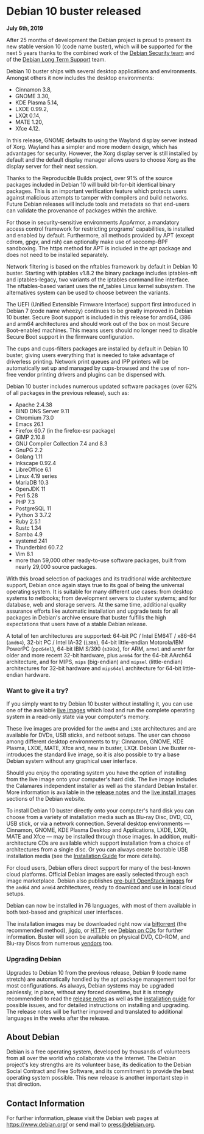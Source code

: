 
Debian 10 buster released
=========================


**July 6th, 2019**


After 25 months of development the Debian project is proud to present
its new stable version 10 (code name buster), which will
be supported for the next 5 years thanks to the combined work of the
[Debian Security team](https://security-team.debian.org/)
and of the [Debian Long Term
Support](https://wiki.debian.org/LTS) team.




Debian 10 buster ships with several desktop applications and
environments. Amongst others it now includes the desktop environments:



* Cinnamon 3.8,
* GNOME 3.30,
* KDE Plasma 5.14,
* LXDE 0.99.2,
* LXQt 0.14,
* MATE 1.20,
* Xfce 4.12.



In this release, GNOME defaults to using the Wayland display server instead
of Xorg. Wayland has a simpler and more modern design, which has advantages
for security. However, the Xorg display server is still installed by default
and the default display manager allows users to choose Xorg as the display
server for their next session.




Thanks to the Reproducible Builds project, over 91% of the source
packages included in Debian 10 will build bit-for-bit identical binary
packages.
This is an important verification feature which protects users against
malicious attempts to tamper with compilers and build networks. Future Debian
releases will include tools and metadata so that end-users can validate
the provenance of packages within the archive.




For those in security-sensitive environments
AppArmor, a mandatory access control
framework for restricting programs' capabilities, is installed and enabled by default.
Furthermore, all methods provided by APT (except
cdrom, gpgv, and rsh) can optionally make use of seccomp-BPF sandboxing.
The https method for APT is included in the apt package and does not need
to be installed separately.




Network filtering is based on the nftables framework by default in
Debian 10 buster. Starting with iptables v1.8.2 the binary package
includes iptables-nft and iptables-legacy, two variants of the iptables
command line interface. The nftables-based variant uses the nf\_tables
Linux kernel subsystem. The alternatives system can be used to choose
between the variants.




The UEFI (Unified Extensible Firmware Interface) support first
introduced in Debian 7 (code name wheezy) continues to be greatly improved in Debian 10
buster. Secure Boot support is included in this release for amd64, i386 and arm64 architectures
and should work out of the box on most Secure Boot-enabled machines. This
means users should no longer need to disable Secure Boot support in the firmware
configuration.




The cups and cups-filters packages are installed by default in Debian 10
buster, giving users everything that is needed to take advantage of
driverless printing. Network print queues and IPP printers will be
automatically set up and managed by cups-browsed and
the use of non-free vendor printing drivers and plugins can be dispensed with.




Debian 10 buster includes numerous updated software packages (over
62% of all packages in the previous release), such as:



* Apache 2.4.38
* BIND DNS Server 9.11
* Chromium 73.0
* Emacs 26.1
* Firefox 60.7 (in the firefox-esr package)
* GIMP 2.10.8
* GNU Compiler Collection 7.4 and 8.3
* GnuPG 2.2
* Golang 1.11
* Inkscape 0.92.4
* LibreOffice 6.1
* Linux 4.19 series
* MariaDB 10.3
* OpenJDK 11
* Perl 5.28
* PHP 7.3
* PostgreSQL 11
* Python 3 3.7.2
* Ruby 2.5.1
* Rustc 1.34
* Samba 4.9
* systemd 241
* Thunderbird 60.7.2
* Vim 8.1
* more than 59,000 other ready-to-use software packages, built from
nearly 29,000 source packages.



With this broad selection of packages and its traditional wide
architecture support, Debian once again stays true to its goal of being
the universal operating system. It is suitable for many different use
cases: from desktop systems to netbooks; from development servers to
cluster systems; and for database, web and storage servers. At the same
time, additional quality assurance efforts like automatic installation
and upgrade tests for all packages in Debian's archive ensure that
buster fulfills the high expectations that users have of a
stable Debian release.




A total of ten architectures are supported:
64-bit PC / Intel EM64T / x86-64 (`amd64`),
32-bit PC / Intel IA-32 (`i386`),
64-bit little-endian Motorola/IBM PowerPC (`ppc64el`),
64-bit IBM S/390 (`s390x`),
for ARM, `armel`
and `armhf` for older and more recent 32-bit hardware,
plus `arm64` for the 64-bit AArch64 architecture,
and for MIPS, `mips` (big-endian)
and `mipsel` (little-endian) architectures for 32-bit hardware
and `mips64el` architecture for 64-bit little-endian hardware.



### Want to give it a try?



If you simply want to try Debian 10 buster without installing it,
you can use one of the available [live images](https://www.debian.org/CD/live/) which load and run the
complete operating system in a read-only state via your computer's memory.




These live images are provided for the `amd64` and
`i386` architectures and are available for DVDs, USB sticks,
and netboot setups. The user can choose among different desktop
environments to try: Cinnamon, GNOME, KDE Plasma, LXDE, MATE, Xfce and, new
in buster, LXQt. Debian Live Buster re-introduces the standard live
image, so it is also possible to try a base Debian system without any
graphical user interface.




Should you enjoy the operating system you have the option of installing
from the live image onto your computer's hard disk. The live image
includes the Calamares independent installer as well as the standard Debian Installer.
 More information is available in the
[release notes](https://www.debian.org/releases/buster/releasenotes) and the
[live install images](https://www.debian.org/CD/live/) sections of
the Debian website.




To install Debian 10 buster directly onto your
computer's hard disk you can choose from a variety of installation media
such as Blu-ray Disc, DVD, CD, USB stick, or via a network connection.
Several desktop environments — Cinnamon, GNOME, KDE Plasma Desktop and
Applications, LXDE, LXQt, MATE and Xfce — may be installed through those
images.
In addition, multi-architecture CDs are available which support
installation from a choice of architectures from a single disc. Or you can
always create bootable USB installation media
(see the [Installation Guide](https://www.debian.org/releases/buster/installmanual)
for more details).




For cloud users, Debian offers direct support for many of the
best-known cloud platforms. Official Debian images are easily
selected through each image marketplace. Debian also publishes [pre-built
OpenStack images](https://cloud.debian.org/images/openstack/current/) for the `amd64` and `arm64`
architectures, ready to download and use in local cloud setups.




Debian can now be installed in 76 languages, with most of them available
in both text-based and graphical user interfaces.




The installation images may be downloaded right now via
[bittorrent](https://www.debian.org/CD/torrent-cd/) (the recommended method),
[jigdo](https://www.debian.org/CD/jigdo-cd/#which), or
[HTTP](https://www.debian.org/CD/http-ftp/); see
[Debian on CDs](https://www.debian.org/CD/) for further information. Buster will
soon be available on physical DVD, CD-ROM, and Blu-ray Discs from
numerous [vendors](https://www.debian.org/CD/vendors) too.



### Upgrading Debian



Upgrades to Debian 10 from the previous release, Debian 9
(code name stretch) are automatically handled by the apt
package management tool for most configurations.
As always, Debian systems may be upgraded painlessly, in place,
without any forced downtime, but it is strongly recommended to read
the [release notes](https://www.debian.org/releases/buster/releasenotes) as
well as the [installation
guide](https://www.debian.org/releases/buster/installmanual) for possible issues, and for detailed instructions on
installing and upgrading. The release notes will be further improved and
translated to additional languages in the weeks after the release.



About Debian
------------



Debian is a free operating system, developed by
thousands of volunteers from all over the world who collaborate via the
Internet. The Debian project's key strengths are its volunteer base, its
dedication to the Debian Social Contract and Free Software, and its
commitment to provide the best operating system possible. This new
release is another important step in that direction.



Contact Information
-------------------



For further information, please visit the Debian web pages at
<https://www.debian.org/> or send mail to
<press@debian.org>.




